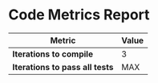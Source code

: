 # Code Metrics Report

| Metric                          | Value     |
|---------------------------------|-----------|
| **Iterations to  compile**      | 3         |
| **Iterations to pass all tests**| MAX       |

